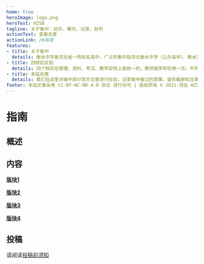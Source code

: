 ```yaml
---
home: true
heroImage: logo.png
heroText: HZSB
tagline: 关于衡中：驳斥，曝光，记录，批判
actionText: 查看文章
actionLink: /#指南
features:
- title: 关于衡中
  details: 衡水中学是河北省一所知名高中，广义的衡中指河北衡水中学（公办高中）、衡水第一中学（民办高中）、衡水中学实验学校（民办初高中）、 衡水滏阳中学（民办高中），四个校区；狭义的衡中仅指河北衡水中学。
- title: 四校区区别
  details: 四个校区在管理、资料、考试、教学安排上是统一的，教师每学年轮换一次。不同校区的区别在于生源、管理细节、硬件条件等。
- title: 本站初衷
  details: 我们在这里对衡中部分官方文章进行批驳，记录衡中做过的恶事，留存截屏和当事人叙述证据，记录衡中生活细节，批判一些不合理的理念和制度。让大家对衡中有多方面的了解和思考。
footer: 本站文章采用 CC-BY-NC-ND 4.0 协议 进行许可 | 版权所有 © 2021-现在 HZSB编辑组
---
```


# 指南

## 概述

<!--TODO -->

## 内容

<!--TODO 此处结构及样式待优化-->

**[版块1](/demo/)**

**[版块2](/demo/)**

**[版块3](/demo/)**

**[版块4](/demo/)**

## 投稿

请阅读[投稿前须知](./contribute.md)
